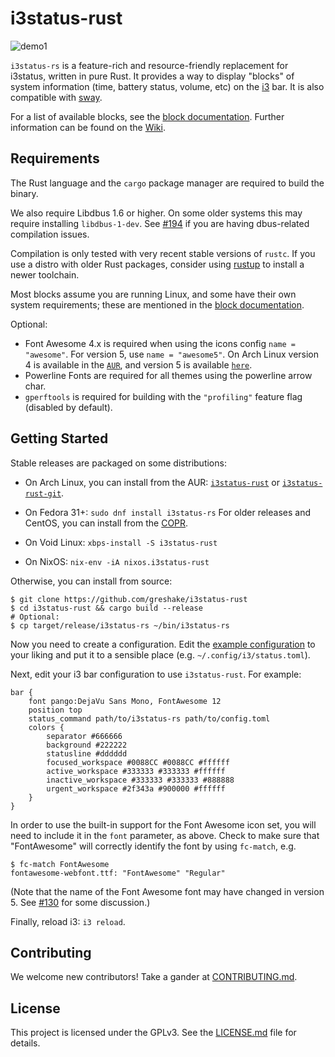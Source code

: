 # i3status-rust

![demo1](https://raw.githubusercontent.com/XYunknown/i3status-rust/master/img/example_bar.png)

`i3status-rs` is a feature-rich and resource-friendly replacement for i3status, written in pure Rust. It provides a way to display "blocks" of system information (time, battery status, volume, etc) on the [i3](https://i3wm.org/) bar. It is also compatible with [sway](http://swaywm.org/).

For a list of available blocks, see the [block documentation](blocks.md). Further information can be found on the [Wiki](https://github.com/greshake/i3status-rust/wiki).

## Requirements

The Rust language and the `cargo` package manager are required to build the binary.

We also require Libdbus 1.6 or higher. On some older systems this may require installing `libdbus-1-dev`. See [#194](https://github.com/greshake/i3status-rust/issues/194) if you are having dbus-related compilation issues.

Compilation is only tested with very recent stable versions of `rustc`. If you use a distro with older Rust packages, consider using [rustup](https://rustup.rs/) to install a newer toolchain.

Most blocks assume you are running Linux, and some have their own system requirements; these are mentioned in the [block documentation](blocks.md).

Optional:

* Font Awesome 4.x is required when using the icons config `name = "awesome"`. For version 5, use `name = "awesome5"`. On Arch Linux version 4 is available in the [`AUR`](https://aur.archlinux.org/packages/ttf-font-awesome-4/), and version 5 is available [`here`](https://www.archlinux.org/packages/community/any/ttf-font-awesome/).
* Powerline Fonts are required for all themes using the powerline arrow char.
* `gperftools` is required for building with the `"profiling"` feature flag (disabled by default).

## Getting Started

Stable releases are packaged on some distributions:

- On Arch Linux, you can install from the AUR: [`i3status-rust`](https://aur.archlinux.org/packages/i3status-rust/) or [`i3status-rust-git`](https://aur.archlinux.org/packages/i3status-rust-git/).

- On Fedora 31+: `sudo dnf install i3status-rs` For older releases and CentOS, you can install from the [COPR](https://copr.fedorainfracloud.org/coprs/atim/i3status-rust/).

- On Void Linux: `xbps-install -S i3status-rust`

- On NixOS: `nix-env -iA nixos.i3status-rust`

Otherwise, you can install from source:

```shell
$ git clone https://github.com/greshake/i3status-rust
$ cd i3status-rust && cargo build --release
# Optional:
$ cp target/release/i3status-rs ~/bin/i3status-rs
```

Now you need to create a configuration. Edit the [example configuration](https://raw.githubusercontent.com/greshake/i3status-rust/master/example_config.toml) to your liking and put it to a sensible place (e.g. `~/.config/i3/status.toml`).

Next, edit your i3 bar configuration to use `i3status-rust`. For example:

```
bar {
    font pango:DejaVu Sans Mono, FontAwesome 12
    position top
    status_command path/to/i3status-rs path/to/config.toml
    colors {
        separator #666666
        background #222222
        statusline #dddddd
        focused_workspace #0088CC #0088CC #ffffff
        active_workspace #333333 #333333 #ffffff
        inactive_workspace #333333 #333333 #888888
        urgent_workspace #2f343a #900000 #ffffff
    }
}
```

In order to use the built-in support for the Font Awesome icon set, you will need to include it in the `font` parameter, as above. Check to make sure that "FontAwesome" will correctly identify the font by using `fc-match`, e.g.

``` shell
$ fc-match FontAwesome
fontawesome-webfont.ttf: "FontAwesome" "Regular"
```

(Note that the name of the Font Awesome font may have changed in version 5. See [#130](https://github.com/greshake/i3status-rust/issues/130) for some discussion.)

Finally, reload i3: `i3 reload`.

## Contributing

We welcome new contributors! Take a gander at [CONTRIBUTING.md](CONTRIBUTING.md).

## License

This project is licensed under the GPLv3. See the [LICENSE.md](LICENSE.md) file for details.
